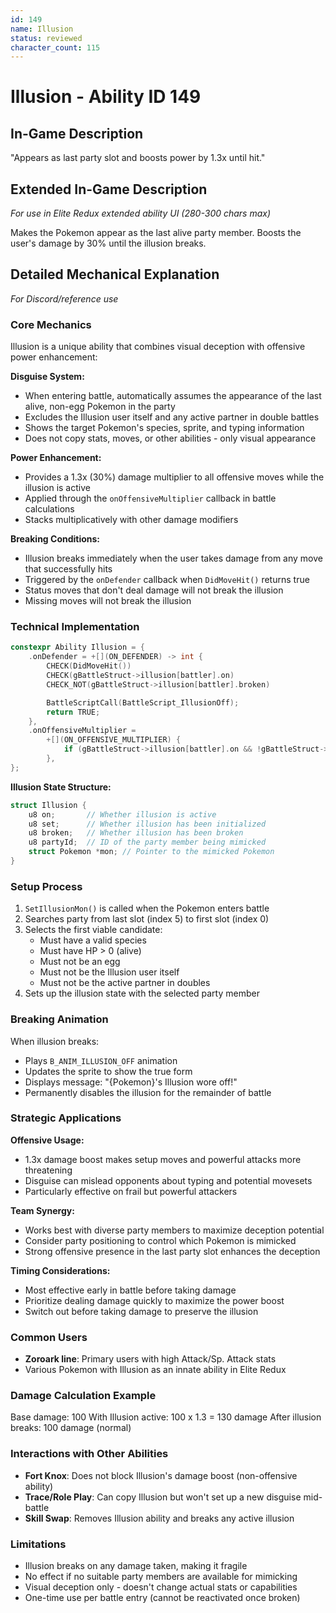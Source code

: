 ```yaml
---
id: 149
name: Illusion
status: reviewed
character_count: 115
---
```


# Illusion - Ability ID 149

## In-Game Description
"Appears as last party slot and boosts power by 1.3x until hit."

## Extended In-Game Description
*For use in Elite Redux extended ability UI (280-300 chars max)*

Makes the Pokemon appear as the last alive party member. Boosts the user's damage by 30% until the illusion breaks.

## Detailed Mechanical Explanation
*For Discord/reference use*

### Core Mechanics
Illusion is a unique ability that combines visual deception with offensive power enhancement:

**Disguise System:**
- When entering battle, automatically assumes the appearance of the last alive, non-egg Pokemon in the party
- Excludes the Illusion user itself and any active partner in double battles
- Shows the target Pokemon's species, sprite, and typing information
- Does not copy stats, moves, or other abilities - only visual appearance

**Power Enhancement:**
- Provides a 1.3x (30%) damage multiplier to all offensive moves while the illusion is active
- Applied through the `onOffensiveMultiplier` callback in battle calculations
- Stacks multiplicatively with other damage modifiers

**Breaking Conditions:**
- Illusion breaks immediately when the user takes damage from any move that successfully hits
- Triggered by the `onDefender` callback when `DidMoveHit()` returns true
- Status moves that don't deal damage will not break the illusion
- Missing moves will not break the illusion

### Technical Implementation

```cpp
constexpr Ability Illusion = {
    .onDefender = +[](ON_DEFENDER) -> int {
        CHECK(DidMoveHit())
        CHECK(gBattleStruct->illusion[battler].on)
        CHECK_NOT(gBattleStruct->illusion[battler].broken)

        BattleScriptCall(BattleScript_IllusionOff);
        return TRUE;
    },
    .onOffensiveMultiplier =
        +[](ON_OFFENSIVE_MULTIPLIER) {
            if (gBattleStruct->illusion[battler].on && !gBattleStruct->illusion[battler].broken) MUL(1.3);
        },
};
```

**Illusion State Structure:**
```cpp
struct Illusion {
    u8 on;       // Whether illusion is active
    u8 set;      // Whether illusion has been initialized
    u8 broken;   // Whether illusion has been broken
    u8 partyId;  // ID of the party member being mimicked
    struct Pokemon *mon; // Pointer to the mimicked Pokemon
}
```

### Setup Process
1. `SetIllusionMon()` is called when the Pokemon enters battle
2. Searches party from last slot (index 5) to first slot (index 0)
3. Selects the first viable candidate:
   - Must have a valid species
   - Must have HP > 0 (alive)
   - Must not be an egg
   - Must not be the Illusion user itself
   - Must not be the active partner in doubles
4. Sets up the illusion state with the selected party member

### Breaking Animation
When illusion breaks:
- Plays `B_ANIM_ILLUSION_OFF` animation
- Updates the sprite to show the true form
- Displays message: "{Pokemon}'s Illusion wore off!"
- Permanently disables the illusion for the remainder of battle

### Strategic Applications

**Offensive Usage:**
- 1.3x damage boost makes setup moves and powerful attacks more threatening
- Disguise can mislead opponents about typing and potential movesets
- Particularly effective on frail but powerful attackers

**Team Synergy:**
- Works best with diverse party members to maximize deception potential
- Consider party positioning to control which Pokemon is mimicked
- Strong offensive presence in the last party slot enhances the deception

**Timing Considerations:**
- Most effective early in battle before taking damage
- Prioritize dealing damage quickly to maximize the power boost
- Switch out before taking damage to preserve the illusion

### Common Users
- **Zoroark line**: Primary users with high Attack/Sp. Attack stats
- Various Pokemon with Illusion as an innate ability in Elite Redux

### Damage Calculation Example
Base damage: 100
With Illusion active: 100 x 1.3 = 130 damage
After illusion breaks: 100 damage (normal)

### Interactions with Other Abilities
- **Fort Knox**: Does not block Illusion's damage boost (non-offensive ability)
- **Trace/Role Play**: Can copy Illusion but won't set up a new disguise mid-battle
- **Skill Swap**: Removes Illusion ability and breaks any active illusion

### Limitations
- Illusion breaks on any damage taken, making it fragile
- No effect if no suitable party members are available for mimicking
- Visual deception only - doesn't change actual stats or capabilities
- One-time use per battle entry (cannot be reactivated once broken)